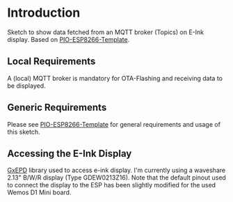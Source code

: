 # Introduction 
Sketch to show data fetched from an MQTT broker (Topics) on E-Ink display. Based on [PIO-ESP8266-Template](https://github.com/juepi/PIO-ESP8266-Template).

## Local Requirements
A (local) MQTT broker is mandatory for OTA-Flashing and receiving data to be displayed.  

## Generic Requirements
Please see [PIO-ESP8266-Template](https://github.com/juepi/PIO-ESP8266-Template) for general requirements and usage of this sketch.

## Accessing the E-Ink Display
[GxEPD](https://github.com/ZinggJM/GxEPD) library used to access e-ink display. I'm currently using a waveshare 2.13" B/W/R display (Type GDEW0213Z16).
Note that the default pinout used to connect the display to the ESP has been slightly modified for the used Wemos D1 Mini board.